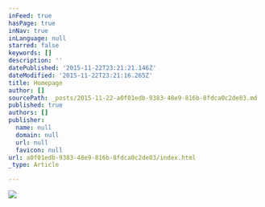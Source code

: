 ```yaml
---
inFeed: true
hasPage: true
inNav: true
inLanguage: null
starred: false
keywords: []
description: ''
datePublished: '2015-11-22T23:21:21.146Z'
dateModified: '2015-11-22T23:21:16.265Z'
title: Homepage
author: []
sourcePath: _posts/2015-11-22-a0f01edb-9383-48e9-816b-8fdca0c2de03.md
published: true
authors: []
publisher:
  name: null
  domain: null
  url: null
  favicon: null
url: a0f01edb-9383-48e9-816b-8fdca0c2de03/index.html
_type: Article

---
```

![](https://the-grid-user-content.s3-us-west-2.amazonaws.com/00a62cec-5136-48ea-8b1d-0c9661a08bfd.jpg)
